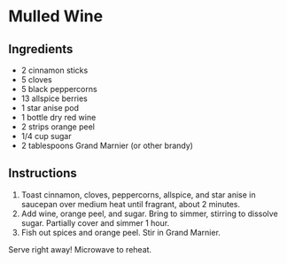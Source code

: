 # Mulled Wine

## Ingredients

- 2 cinnamon sticks
- 5 cloves
- 5 black peppercorns
- 13 allspice berries
- 1 star anise pod
- 1 bottle dry red wine
- 2 strips orange peel
- 1/4 cup sugar
- 2 tablespoons Grand Marnier (or other brandy)

## Instructions

1. Toast cinnamon, cloves, peppercorns, allspice, and star anise in saucepan over medium heat until fragrant, about 2 minutes.
2. Add wine, orange peel, and sugar. Bring to simmer, stirring to dissolve sugar. Partially cover and simmer 1 hour.
2. Fish out spices and orange peel. Stir in Grand Marnier.

Serve right away! Microwave to reheat.
